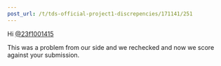 ```yaml
---
post_url: /t/tds-official-project1-discrepencies/171141/251
---
```

Hi [@23f1001415](/u/23f1001415)

This was a problem from our side and we rechecked and now we score against your submission.